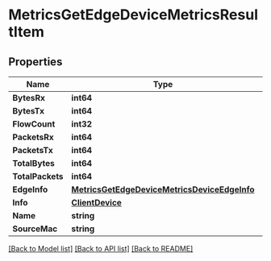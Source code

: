 # MetricsGetEdgeDeviceMetricsResultItem

## Properties

Name | Type | Description | Notes
------------ | ------------- | ------------- | -------------
**BytesRx** | **int64** |  | [optional] 
**BytesTx** | **int64** |  | [optional] 
**FlowCount** | **int32** |  | [optional] 
**PacketsRx** | **int64** |  | [optional] 
**PacketsTx** | **int64** |  | [optional] 
**TotalBytes** | **int64** |  | [optional] 
**TotalPackets** | **int64** |  | [optional] 
**EdgeInfo** | [**MetricsGetEdgeDeviceMetricsDeviceEdgeInfo**](metrics_get_edge_device_metrics_device_edge_info.md) |  | 
**Info** | [**ClientDevice**](client_device.md) |  | 
**Name** | **string** |  | 
**SourceMac** | **string** |  | 

[[Back to Model list]](../README.md#documentation-for-models) [[Back to API list]](../README.md#documentation-for-api-endpoints) [[Back to README]](../README.md)


